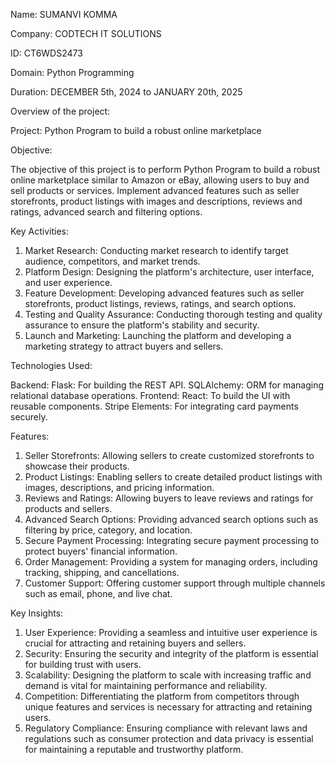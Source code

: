 Name: SUMANVI KOMMA

Company: CODTECH IT SOLUTIONS

ID: CT6WDS2473

Domain: Python Programming

Duration: DECEMBER 5th, 2024 to JANUARY 20th, 2025





Overview of the project:

Project: Python Program to build a robust online marketplace



Objective:

 
The objective of this project is to perform Python Program to build a robust online marketplace similar to Amazon or eBay, allowing users to buy and sell products or services. Implement advanced features such as seller storefronts, product listings with images and descriptions, reviews and ratings, advanced search and filtering options.


Key Activities:

1. Market Research: Conducting market research to identify target audience, competitors, and market trends.
2. Platform Design: Designing the platform's architecture, user interface, and user experience.
3. Feature Development: Developing advanced features such as seller storefronts, product listings, reviews, ratings, and search options.
4. Testing and Quality Assurance: Conducting thorough testing and quality assurance to ensure the platform's stability and security.
5. Launch and Marketing: Launching the platform and developing a marketing strategy to attract buyers and sellers.


Technologies Used:

Backend:
Flask: For building the REST API.
SQLAlchemy: ORM for managing relational database operations.
Frontend:
React: To build the UI with reusable components.
Stripe Elements: For integrating card payments securely.


Features:

1. Seller Storefronts: Allowing sellers to create customized storefronts to showcase their products.
2. Product Listings: Enabling sellers to create detailed product listings with images, descriptions, and pricing information.
3. Reviews and Ratings: Allowing buyers to leave reviews and ratings for products and sellers.
4. Advanced Search Options: Providing advanced search options such as filtering by price, category, and location.
5. Secure Payment Processing: Integrating secure payment processing to protect buyers' financial information.
6. Order Management: Providing a system for managing orders, including tracking, shipping, and cancellations.
7. Customer Support: Offering customer support through multiple channels such as email, phone, and live chat.


Key Insights:

1. User Experience: Providing a seamless and intuitive user experience is crucial for attracting and retaining buyers and sellers.
2. Security: Ensuring the security and integrity of the platform is essential for building trust with users.
3. Scalability: Designing the platform to scale with increasing traffic and demand is vital for maintaining performance and reliability.
4. Competition: Differentiating the platform from competitors through unique features and services is necessary for attracting and retaining users.
5. Regulatory Compliance: Ensuring compliance with relevant laws and regulations such as consumer protection and data privacy is essential for maintaining a reputable and trustworthy platform.
 

